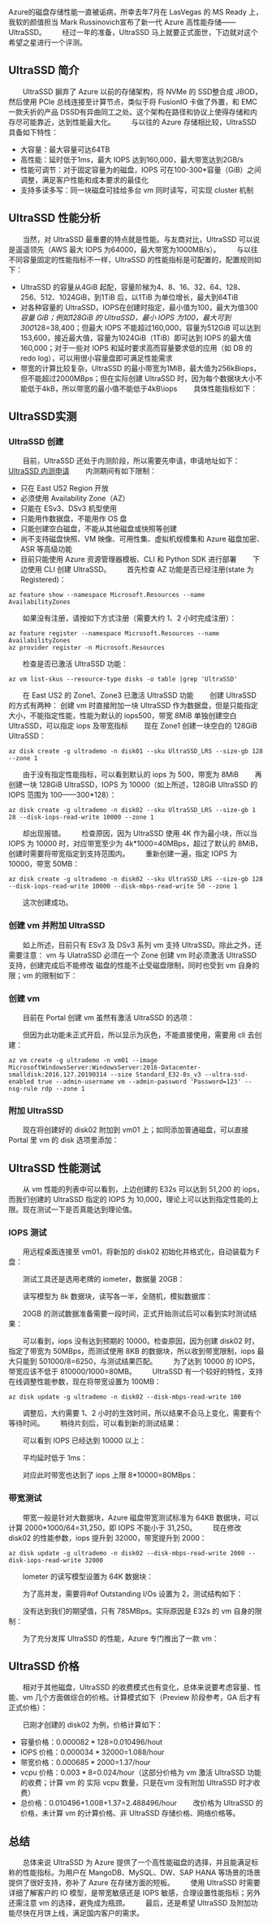 Azure的磁盘存储性能一直被诟病，所幸去年7月在 LasVegas 的 MS Ready 上，我软的颜值担当 Mark Russinovich宣布了新一代 Azure 高性能存储——UltraSSD。
  经过一年的准备，UltraSSD 马上就要正式面世，下边就对这个希望之星进行一个评测。
## UltraSSD 简介
  UltraSSD 摒弃了 Azure 以前的存储架构，将 NVMe 的 SSD整合成 JBOD，然后使用 PCIe 总线连接至计算节点，类似于将 FusionIO 卡做了外置，和 EMC 一款夭折的产品 DSSD有异曲同工之处。这个架构在路径和协议上使得存储和内存尽可能靠近，达到性能最大化。
  与以往的 Azure 存储相比较，UltraSSD 具备如下特性：
- 大容量：最大容量可达64TB
- 高性能：延时低于1ms，最大 IOPS 达到160,000，最大带宽达到2GB/s
- 性能可调节：对于固定容量为的磁盘，IOPS 可在100-300*容量（GiB）之间调整，满足客户性能和成本要求的最佳化
- 支持多读多写：同一块磁盘可挂给多台 vm 同时读写，可实现 cluster 机制
## UltraSSD 性能分析
  当然，对 UltraSSD 最重要的特点就是性能。与友商对比，UltraSSD 可以说是遥遥领先（AWS 最大 IOPS 为64000，最大带宽为1000MB/s）。
  与以往不同容量固定的性能指标不一样，UltraSSD 的性能指标是可配置的，配置规则如下：
- UltraSSD 的容量从4GiB 起配，容量阶梯为4、8、16、32、64、128、256、512、1024GiB，到1TiB 后，以1TiB 为单位增长，最大到64TiB
- 对各种容量的 UltraSSD，IOPS在创建时指定，最小值为100，最大为值300*容量 GiB；例如128GiB 的 UltraSSD，最小 IOPS 为100，最大可到300*128=38,400；但最大 IOPS 不能超过160,000，容量为512GiB 可以达到153,600，接近最大值，容量为1024GiB（1TiB）即可达到 IOPS 的最大值160,000；对于一些对 IOPS 和延时要求高而容量要求低的应用（如 DB 的 redo log），可以用很小容量盘即可满足性能需求
- 带宽的计算比较复杂，UltraSSD 的最小带宽为1MiB，最大值为256kBiops，但不能超过2000MBps；但在实际创建 UltraSSD 时，因为每个数据块大小不能低于4kB，所以带宽的最小值不能低于4kB\iops
  具体性能指标如下：

## UltraSSD实测
### UltraSSD 创建
  目前，UltraSSD 还处于内测阶段，所以需要先申请，申请地址如下：
  [UltraSSD 内测申请](https://login.microsoftonline.com/common/oauth2/authorize?response_mode=form_post&response_type=id_token+code&scope=openid&mkt=zh-CN&msafed=0&nonce=f0df767a-5499-4868-92cf-7cf53fb61181.637046683157505119&state=https%3a%2f%2fforms.office.com%2fPages%2fResponsePage.aspx%3fid%3dv4j5cvGGr0GRqy180BHbRy7CEei_TctErHiOyhrn9QRURFlSUUVMUFJOVzRaWTFIQjJGNU83UDVHWS4u&client_id=c9a559d2-7aab-4f13-a6ed-e7e9c52aec87&redirect_uri=https%3a%2f%2fforms.office.com%2fauth%2fsignin&sso_nonce=AQABAAAAAAAP0wLlqdLVToOpA4kwzSnxOxcelE2l0dJh-Nf5uIKd4yKw8BQI8Q8oPuSits4QB2zUFt0XJAiRZ4Sb2JbZZXQt2CvPFQER37Ibp-kuf9lsxyAA&client-request-id=1e1e4005-3311-4371-ba31-e3fb51262f74&mscrid=1e1e4005-3311-4371-ba31-e3fb51262f74)
  内测期间有如下限制：
- 只在 East US2 Region 开放
- 必须使用 Availability Zone（AZ）
- 只能在 ESv3、DSv3 机型使用
- 只能用作数据盘，不能用作 OS 盘
- 只能创建空白磁盘，不能从其他磁盘或快照等创建
- 尚不支持磁盘快照、VM 映像、可用性集、虚拟机规模集和 Azure 磁盘加密、ASR 等高级功能
- 目前只能使用 Azure 资源管理器模板、CLI 和 Python SDK 进行部署
  下边使用 CLI 创建 UltraSSD。
  首先检查 AZ 功能是否已经注册(state 为 Registered)：
```
az feature show --namespace Microsoft.Resources --name AvailabilityZones
```

  如果没有注册，请按如下方式注册（需要大约 1、2 小时完成注册）：
```
az feature register --namespace Microsoft.Resources --name AvailabilityZones
az provider register -n Microsoft.Resources
```
  检查是否已激活 UltraSSD 功能：
```
az vm list-skus --resource-type disks -o table |grep 'UltraSSD'
```
  在 East US2 的 Zone1、Zone3 已激活 UltraSSD 功能
  创建 UltraSSD 的方式有两种：
创建 vm 时直接附加一块 UltraSSD 作为数据盘，但是只能指定大小，不能指定性能，性能为默认的 iops500，带宽 8MiB
单独创建空白 UltraSSD，可以指定 iops 及带宽指标
  现在 Zone1 创建一块空白的 128GiB UltraSSD：
```
az disk create -g ultrademo -n disk01 --sku UltraSSD_LRS --size-gb 128 --zone 1
```
  由于没有指定性能指标，可以看到默认的 iops 为 500，带宽为 8MiB
  再创建一块 128GiB UltraSSD，IOPS 为 10000（如上所述，128GiB UltraSSD 的 IOPS 范围为 100——300*128）：
```
az disk create -g ultrademo -n disk02 --sku UltraSSD_LRS --size-gb 1
28 --disk-iops-read-write 10000 --zone 1
```
  却出现报错。
  检查原因，因为 UltraSSD 使用 4K 作为最小块，所以当 IOPS 为 10000 时，对应带宽至少为 4k*1000=40MBps，超过了默认的 8MiB，创建时需要将带宽指定到支持范围内。
  重新创建一遍，指定 IOPS 为 10000，带宽 50MB：
```
az disk create -g ultrademo -n disk02 --sku UltraSSD_LRS --size-gb 128 --disk-iops-read-write 10000 --disk-mbps-read-write 50 --zone 1
```
  这次创建成功。
### 创建 vm 并附加 UltraSSD
  如上所述，目前只有 ESv3 及 DSv3 系列 vm 支持 UltraSSD。除此之外，还需要注意：
vm 与 UlatraSSD 必须在一个 Zone
创建 vm 时必须激活 UltraSSD 支持，创建完成后不能修改
磁盘的性能不止受磁盘限制，同时也受到 vm 自身的限；vm 的限制如下：


### 创建 vm
  目前在 Portal 创建 vm 虽然有激活 UltraSSD 的选项：

  但因为此功能未正式开启，所以显示为灰色，不能直接使用，需要用 cli 去创建：
```
az vm create -g ultrademo -n vm01 --image MicrosoftWindowsServer:WindowsServer:2016-Datacenter-smalldisk:2016.127.20190314 --size Standard_E32-8s_v3 --ultra-ssd-enabled true --admin-username vm --admin-password 'Password=123' --nsg-rule rdp --zone 1
```
### 附加 UltraSSD
  现在将创建好的 disk02 附加到 vm01 上；如同添加普通磁盘，可以直接 Portal 里 vm 的 disk 选项里添加：

## UltraSSD 性能测试
  从 vm 性能的列表中可以看到，上边创建的 E32s 可以达到 51,200 的 iops，而我们创建的 UltraSSD 指定的 IOPS 为 10,000，理论上可以达到指定性能的上限。现在测试一下是否真能达到理论值。
### IOPS 测试
  用远程桌面连接至 vm01，将新加的 disk02 初始化并格式化，自动装载为 F 盘：

  测试工具还是选用老牌的 iometer，数据量 20GB：

  读写模型为 8k 数据块，读写各一半，全随机，模拟数据库：

  20GB 的测试数据准备需要一段时间，正式开始测试后可以看到实时测试结果：

  可以看到，iops 没有达到预期的 10000。检查原因，因为创建 disk02 时，指定了带宽为 50MBps，而测试使用 8KB 的数据块，所以收到带宽限制，iops 最大只能到 501000/8=6250，与测试结果匹配。
  为了达到 10000 的 IOPS，带宽应该不低于 810000/1000=80MB。
  UltraSSD 有一个较好的特性，支持在线调整性能参数，现在将带宽设置为 100MB：
```
az disk update -g ultrademo -n disk02 --disk-mbps-read-write 100
```
  调整后，大约需要 1、2 小时的生效时间，所以结果不会马上变化，需要有个等待时间。
  稍待片刻后，可以看到新的测试结果：

  可以看到 IOPS 已经达到 10000 以上：

  平均延时低于 1ms：

  对应此时带宽也达到了 iops 上限 8*10000=80MBps：

### 带宽测试
  带宽一般是针对大数据块，Azure 磁盘带宽测试标准为 64KB 数据块，可以计算 2000*1000/64=31,250，即 IOPS 不能小于 31,250。
  现在修改 disk02 的性能参数，iops 提升到 32000，带宽提升到 2000：
```
az disk update -g ultrademo -n disk02 --disk-mbps-read-write 2000 --disk-iops-read-write 32000
```
  Iometer 的读写模型设置为 64K 数据块：

  为了高并发，需要将#of Outstanding I/Os 设置为 2，测试结构如下：

  没有达到我们的期望值，只有 785MBps。实际原因是 E32s 的 vm 自身的限制：

  为了充分发挥 UltraSSD 的性能，Azure 专门推出了一款 vm：

## UltraSSD 价格
  相对于其他磁盘，UltraSSD 的收费模式也有变化，总体来说要考虑容量、性能、vm 几个方面做综合的价格。计算模式如下（Preview 阶段参考，GA 后才有正式价格）：

  已刚才创建的 disk02 为例，价格计算如下：
- 容量价格：$0.000082*128=$0.010496/hout
- IOPS 价格：$0.000034*32000=$1.088/hour
- 带宽价格：$0.000685*2000=$1.37/hour
- vcpu 价格：$0.003*8=$0.024/hour（这部分价格为 vm 激活 UltraSSD 功能的收费；计算 vm 的 实际 vcpu 数量，只是在vm 没有附加 UltraSSD 时才收费）
- 总价格：$0.010496+$1.008+$1.37=$2.488496/hour
  改价格为 UltraSSD 的价格，未计算 vm 的计算价格、非 UltraSSD 存储价格、网络价格等。
## 总结
  总体来说 UltraSSD 为 Azure 提供了一个高性能磁盘的选择，并且能满足标称的性能指标。为用户在 MangoDB、MySQL、DW、SAP HANA 等场景的场景提供了很好支持，弥补了 Azure 在存储方面的短板。
  使用 UltraSSD 时需要详细了解客户的 IO 模型，是带宽敏感还是 IOPS 敏感，合理设置性能指标；另外还需注意 vm 的选择，避免成为瓶颈。
  最后，还是希望 UltraSSD 及附加功能尽快在月饼上线，满足国内客户的需求。
